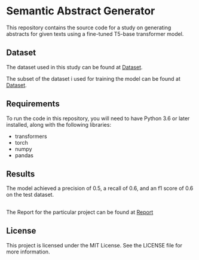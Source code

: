 # Semantic Abstract Generator

This repository contains the source code for a study on generating abstracts for given texts using a fine-tuned T5-base transformer model.

## Dataset

The dataset used in this study can be found at [Dataset](https://huggingface.co/datasets/cnn_dailymail).

The subset of the dataset i used for training the model can be found at [Dataset](https://drive.google.com/file/d/15Jx_3dmQJKEcz3YB2E3WaW72_5jhoV0A/view?usp=sharing).



## Requirements

To run the code in this repository, you will need to have Python 3.6 or later installed, along with the following libraries:

- transformers
- torch
- numpy
- pandas


## Results

The model achieved a precision of 0.5, a recall of 0.6, and an f1 score of 0.6 on the test dataset.

##

The Report for the particular project can be found at [Report](https://github.com/aaaa760/Semantic-Abstract-Generator/blob/main/Information_Retrival_Report.pdf)

## License

This project is licensed under the MIT License. See the LICENSE file for more information.

